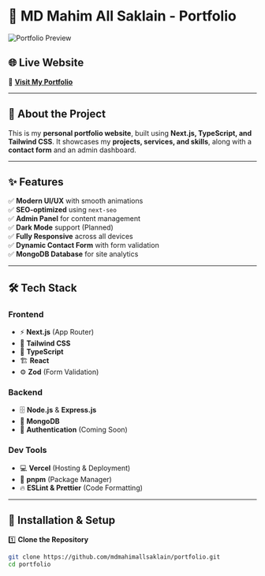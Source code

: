 # 🚀 MD Mahim All Saklain - Portfolio

![Portfolio Preview](https://www.mdmahimallsaklain.vercel.app/preview.png)

## 🌐 Live Website
🔗 **[Visit My Portfolio](https://www.mdmahimallsaklain.vercel.app/)**

---

## 📖 About the Project

This is my **personal portfolio website**, built using **Next.js, TypeScript, and Tailwind CSS**. It showcases my **projects, services, and skills**, along with a **contact form** and an admin dashboard.

---

## ✨ Features

✅ **Modern UI/UX** with smooth animations  
✅ **SEO-optimized** using `next-seo`  
✅ **Admin Panel** for content management  
✅ **Dark Mode** support (Planned)  
✅ **Fully Responsive** across all devices  
✅ **Dynamic Contact Form** with form validation  
✅ **MongoDB Database** for site analytics  

---

## 🛠️ Tech Stack

### **Frontend**
- ⚡ **Next.js** (App Router)
- 🎨 **Tailwind CSS**
- 🔷 **TypeScript**
- 🏗 **React**
- ⚙ **Zod** (Form Validation)

### **Backend**
- 🗄 **Node.js** & **Express.js**
- 💾 **MongoDB**
- 🔐 **Authentication** (Coming Soon)

### **Dev Tools**
- 💻 **Vercel** (Hosting & Deployment)
- 🔄 **pnpm** (Package Manager)
- 🔥 **ESLint & Prettier** (Code Formatting)

---

## 🚀 Installation & Setup

1️⃣ **Clone the Repository**
```bash
git clone https://github.com/mdmahimallsaklain/portfolio.git
cd portfolio
